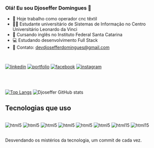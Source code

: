 ### Olá! Eu sou Djoseffer Domingues 👋


- 🔭 Hoje trabalho como operador cnc têxtil
- 👨‍🎓 Estudante universitário de Sistemas de Informação no Centro Universitário Leonardo da Vinci 
- 📖 Cursando inglês no Instituto Federal Santa Catarina
- 💻 Estudando desenvolvimento Full Stack
- 📧 Contato: devdjosefferdomingues@gmail.com
<br/>

[![linkedin](https://img.shields.io/badge/LinkedIn-0077B5?style=for-the-badge&logo=linkedin&logoColor=white)](https://www.linkedin.com/in/djoseffer-domingues-324a14263/) 
[![portfolio](https://img.shields.io/badge/website-000000?style=for-the-badge&logo=About.me&logoColor=white)]()
[![facebook](https://img.shields.io/badge/Facebook-1877F2?style=for-the-badge&logo=facebook&logoColor=white)]()
[![instagram](https://img.shields.io/badge/Instagram-E4405F?style=for-the-badge&logo=instagram&logoColor=white)]()
<br/>
<br/>
<br/>
<br/>

[![Top Langs](https://github-readme-stats.vercel.app/api/top-langs/?username=Djoseffer&layout=donut&bg_color=011526)](https://github.com/Djoseffer/github-readme-stats)
![Djoseffer GitHub stats](https://github-readme-stats.vercel.app/api?username=Djoseffer&show_icons=true&theme=tokyonight&bg_color=011526)

## Tecnologias que uso

<div style="display: inline_block"><br/>
   <img alt="html5" src="https://img.shields.io/badge/HTML5-E34F26?style=for-the-badge&logo=html5&logoColor=white" >
   <img alt="html5" src="https://img.shields.io/badge/CSS3-1572B6?style=for-the-badge&logo=css3&logoColor=white" >
   <img alt="html5" src="https://img.shields.io/badge/JavaScript-323330?style=for-the-badge&logo=javascript&logoColor=F7DF1E" >
   <img alt="html5" src="https://img.shields.io/badge/React-20232A?style=for-the-badge&logo=react&logoColor=61DAFB">
   <img alt="html5" src="https://img.shields.io/badge/TypeScript-007ACC?style=for-the-badge&logo=typescript&logoColor=white">
   <img alt="html5" src="https://img.shields.io/badge/Node.js-43853D?style=for-the-badge&logo=node.js&logoColor=white">
   <img alt="html15" src="https://img.shields.io/badge/MySQL-005C84?style=for-the-badge&logo=mysql&logoColor=white">
   <img alt="html15" src="https://img.shields.io/badge/MariaDB-003545?style=for-the-badge&logo=mariadb&logoColor=white">
</div><br/> 

Desvendando os mistérios da tecnologia, um commit de cada vez.




